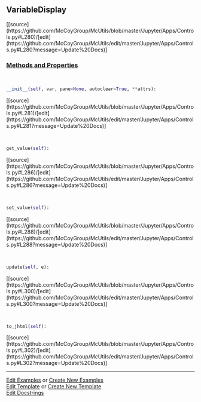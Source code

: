 ## <a id="McUtils.Jupyter.Apps.Controls.VariableDisplay">VariableDisplay</a> 
<div class="docs-source-link" markdown="1">
[[source](https://github.com/McCoyGroup/McUtils/blob/master/Jupyter/Apps/Controls.py#L280)/[edit](https://github.com/McCoyGroup/McUtils/edit/master/Jupyter/Apps/Controls.py#L280?message=Update%20Docs)]
</div>



<div class="collapsible-section">
 <div class="collapsible-section collapsible-section-header" markdown="1">
 
### <a class="collapse-link" data-toggle="collapse" href="#methods">Methods and Properties</a> <a class="float-right" data-toggle="collapse" href="#methods"><i class="fa fa-chevron-down"></i></a>

 </div>
 <div class="collapsible-section collapsible-section-body collapse" id="methods" markdown="1">

<a id="McUtils.Jupyter.Apps.Controls.VariableDisplay.__init__" class="docs-object-method">&nbsp;</a> 
```python
__init__(self, var, pane=None, autoclear=True, **attrs): 
```
<div class="docs-source-link" markdown="1">
[[source](https://github.com/McCoyGroup/McUtils/blob/master/Jupyter/Apps/Controls.py#L281)/[edit](https://github.com/McCoyGroup/McUtils/edit/master/Jupyter/Apps/Controls.py#L281?message=Update%20Docs)]
</div>

<a id="McUtils.Jupyter.Apps.Controls.VariableDisplay.get_value" class="docs-object-method">&nbsp;</a> 
```python
get_value(self): 
```
<div class="docs-source-link" markdown="1">
[[source](https://github.com/McCoyGroup/McUtils/blob/master/Jupyter/Apps/Controls.py#L286)/[edit](https://github.com/McCoyGroup/McUtils/edit/master/Jupyter/Apps/Controls.py#L286?message=Update%20Docs)]
</div>

<a id="McUtils.Jupyter.Apps.Controls.VariableDisplay.set_value" class="docs-object-method">&nbsp;</a> 
```python
set_value(self): 
```
<div class="docs-source-link" markdown="1">
[[source](https://github.com/McCoyGroup/McUtils/blob/master/Jupyter/Apps/Controls.py#L288)/[edit](https://github.com/McCoyGroup/McUtils/edit/master/Jupyter/Apps/Controls.py#L288?message=Update%20Docs)]
</div>

<a id="McUtils.Jupyter.Apps.Controls.VariableDisplay.update" class="docs-object-method">&nbsp;</a> 
```python
update(self, e): 
```
<div class="docs-source-link" markdown="1">
[[source](https://github.com/McCoyGroup/McUtils/blob/master/Jupyter/Apps/Controls.py#L300)/[edit](https://github.com/McCoyGroup/McUtils/edit/master/Jupyter/Apps/Controls.py#L300?message=Update%20Docs)]
</div>

<a id="McUtils.Jupyter.Apps.Controls.VariableDisplay.to_jhtml" class="docs-object-method">&nbsp;</a> 
```python
to_jhtml(self): 
```
<div class="docs-source-link" markdown="1">
[[source](https://github.com/McCoyGroup/McUtils/blob/master/Jupyter/Apps/Controls.py#L302)/[edit](https://github.com/McCoyGroup/McUtils/edit/master/Jupyter/Apps/Controls.py#L302?message=Update%20Docs)]
</div>

 </div>
</div>




___

[Edit Examples](https://github.com/McCoyGroup/McUtils/edit/gh-pages/ci/examples/McUtils/Jupyter/Apps/Controls/VariableDisplay.md) or 
[Create New Examples](https://github.com/McCoyGroup/McUtils/new/gh-pages/?filename=ci/examples/McUtils/Jupyter/Apps/Controls/VariableDisplay.md) <br/>
[Edit Template](https://github.com/McCoyGroup/McUtils/edit/gh-pages/ci/docs/McUtils/Jupyter/Apps/Controls/VariableDisplay.md) or 
[Create New Template](https://github.com/McCoyGroup/McUtils/new/gh-pages/?filename=ci/docs/templates/McUtils/Jupyter/Apps/Controls/VariableDisplay.md) <br/>
[Edit Docstrings](https://github.com/McCoyGroup/McUtils/edit/master/Jupyter/Apps/Controls.py#L280?message=Update%20Docs)